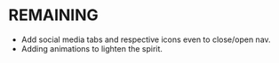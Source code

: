 # REMAINING

- Add social media tabs and respective icons even to close/open nav.
- Adding animations to lighten the spirit.

